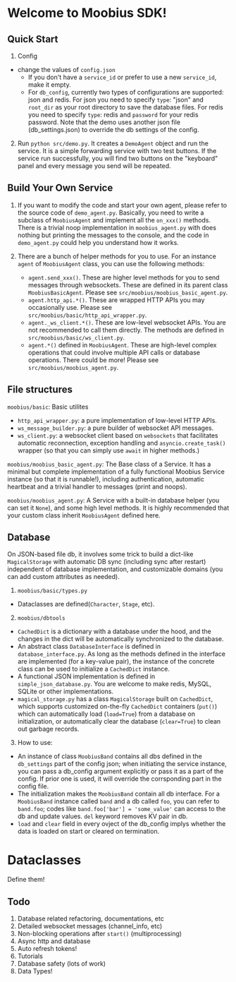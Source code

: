 # Welcome to Moobius SDK!

## Quick Start

1. Config

- change the values of `config.json`
  - If you don't have a `service_id` or prefer to use a new `service_id`, make it empty.
  - For `db_config`, currently two types of configurations are supported: json and redis. For json you need to specify `type`: "json" and `root_dir` as your root directory to save the database files. For redis you need to specify `type`: redis and `password` for your redis password. Note that the demo uses another json file (db_settings.json) to override the db settings of the config.

2. Run `python src/demo.py`. It creates a `DemoAgent` object and run the service. It is a simple forwarding service with two test buttons. If the service run successfully, you will find two buttons on the "keyboard" panel and every message you send will be repeated.

## Build Your Own Service

1. If you want to modify the code and start your own agent, please refer to the source code of `demo_agent.py`. Basically, you need to write a subclass of `MoobiusAgent` and implement all the `on_xxx()` methods. There is a trivial noop implementation in `moobius_agent.py` with does nothing but printing the messages to the console, and the code in `demo_agent.py` could help you understand how it works.

2. There are a bunch of helper methods for you to use. For an instance `agent` of `MoobiusAgent` class, you can use the following methods:

   - `agent.send_xxx()`. These are higher level methods for you to send messages through websockets. These are defined in its parent class `MoobiusBasicAgent`. Please see `src/moobius/moobius_basic_agent.py`.
   - `agent.http_api.*()`. These are wrapped HTTP APIs you may occasionally use. Please see `src/moobius/basic/http_api_wrapper.py`.
   - `agent._ws_client.*()`. These are low-level websocket APIs. You are not recommended to call them directly. The methods are defined in `src/moobius/basic/ws_client.py`.
   - `agent.*()` defined in `MoobiusAgent`. These are high-level complex operations that could involve multiple API calls or database operations. There could be more! Please see `src/moobius/moobius_agent.py`.

## File structures

`moobius/basic`: Basic utilites

- `http_api_wrapper.py`: a pure implementation of low-level HTTP APIs.
- `ws_message_builder.py`: a pure builder of websocket API messages.
- `ws_client.py`: a websocket client based on `websockets` that facilitates automatic reconnection, exception handling and `asyncio.create_task()` wrapper (so that you can simply use `await` in higher methods.)

`moobius/moobius_basic_agent.py`: The Base class of a Service. It has a minimal but complete implementation of a fully functional Moobius Service instance (so that it is runnable!), including authentication, automatic heartbeat and a trivial handler to messages (print and noops).

`moobius/moobius_agent.py`: A Service with a built-in database helper (you can set it `None`), and some high level methods. It is highly recommended that your custom class inherit `MoobiusAgent` defined here.

## Database

On JSON-based file db, it involves some trick to build a dict-like `MagicalStorage` with automatic DB sync (including sync after restart) independent of database implementation, and customizable domains (you can add custom attributes as needed).

1. `moobius/basic/types.py`

- Dataclasses are defined(`Character`, `Stage`, etc).

2. `moobius/dbtools`

- `CachedDict` is a dictionary with a database under the hood, and the changes in the dict will be automatically synchronized to the database.
- An abstract class `DatabaseInterface` is defined in `database_interface.py`. As long as the methods defined in the interface are implemented (for a key-value pair), the instance of the concrete class can be used to initialize a `CachedDict` instance.
- A functional JSON implementation is defined in `simple_json_database.py`. You are welcome to make redis, MySQL, SQLite or other implementations.
- `magical_storage.py` has a class `MagicalStorage` built on `CachedDict`, which supports customized on-the-fly `CachedDict` containers (`put()`) which can automatically load (`load=True`) from a database on initialization, or automatically clear the database (`clear=True`) to clean out garbage records.

3. How to use:

- An instance of class `MoobiusBand` contains all dbs defined in the `db_settings` part of the config json; when initiating the service instance, you can pass a db_config argument explicitly or pass it as a part of the config. If prior one is used, it will override the corrsponding part in the config file.
- The initialization makes the `MoobiusBand` contain all db interface. For a `MoobiusBand` instance called `band` and a db called `foo`, you can refer to `band.foo`; codes like `band.foo['bar'] = 'some_value'` can access to the db and update values. `del` keyword removes KV pair in db.
- `load` and `clear` field in every ovject of the db_config implys whether the data is loaded on start or cleared on termination.

# Dataclasses

Define them!

## Todo

1. Database related refactoring, documentations, etc
2. Detailed websocket messages (channel_info, etc)
3. Non-blocking operations after `start()` (multiprocessing)
4. Async http and database
5. Auto refresh tokens!
6. Tutorials
7. Database safety (lots of work)
8. Data Types!
